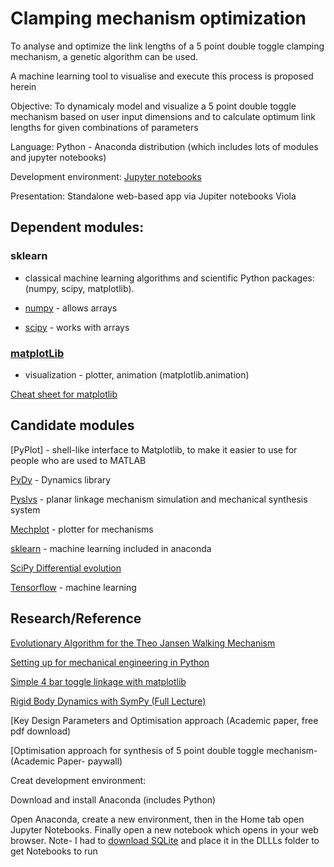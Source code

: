 # Clamping mechanism optimization


To analyse and optimize the link lengths of a 5 point double toggle clamping mechanism, a genetic algorithm can be used.

A machine learning tool to visualise and execute this process is proposed herein

Objective: To dynamicaly model and visualize a 5 point double toggle mechanism based on user input dimensions and to calculate optimum link lengths for given combinations of parameters



Language: Python - Anaconda distribution (which includes lots of modules and jupyter notebooks)

Development environment: [Jupyter notebooks](https://jupyter.org/)

Presentation: Standalone web-based app via Jupiter notebooks Viola


## Dependent modules:

### sklearn 
- classical machine learning algorithms and scientific Python packages: (numpy, scipy, matplotlib).
    
- [numpy](https://github.com/numpy/numpy) - allows arrays

- [scipy](https://github.com/scipy/scipy) - works with arrays

### [matplotLib](https://github.com/matplotlib/matplotlib) 
- visualization - plotter, animation (matplotlib.animation)

[Cheat sheet for matplotlib](https://s3.amazonaws.com/assets.datacamp.com/blog_assets/Python_Matplotlib_Cheat_Sheet.pdf)


## Candidate modules


[PyPlot] - shell-like interface to Matplotlib, to make it easier to use for people who are used to MATLAB

[PyDy](https://github.com/pydy/pydy) - Dynamics library

[Pyslvs](https://github.com/KmolYuan/Pyslvs-UI) - planar linkage mechanism simulation and mechanical synthesis system

[Mechplot](https://github.com/jlblancoc/mechplot) - plotter for mechanisms

[sklearn](https://scikit-learn.org/stable/) - machine learning included in anaconda

[SciPy Differential evolution](https://docs.scipy.org/doc/scipy/reference/generated/scipy.optimize.differential_evolution.html)

[Tensorflow](https://github.com/tensorflow/tensorflow) - machine learning


## Research/Reference

[Evolutionary Algorithm for the Theo Jansen Walking Mechanism](https://stackoverflow.com/questions/6573415/evolutionary-algorithm-for-the-theo-jansen-walking-mechanism)

[Setting up for mechanical engineering in Python](https://andypi.co.uk/2018/08/14/python-for-mechanical-engineers-rail-brake-distance-calculations/)

[Simple 4 bar toggle linkage with matplotlib](https://github.com/Rod-Persky/Simple-Four-Bar)

[Rigid Body Dynamics with SymPy (Full Lecture)](https://www.youtube.com/watch?v=r4piIKV4sDw)

[Key Design Parameters and Optimisation approach (Academic paper, free pdf download)

[Optimisation approach for synthesis of 5 point double toggle mechanism- (Academic Paper- paywall)

Creat development environment:

Download and install Anaconda (includes Python)

Open Anaconda, create a new environment, then in the Home tab open Jupyter Notebooks. Finally open a new notebook which opens in your web browser.
Note- I had to [download SQLite](https://www.sqlite.org/download.html) and place it in the DLLLs folder to get Notebooks to run


